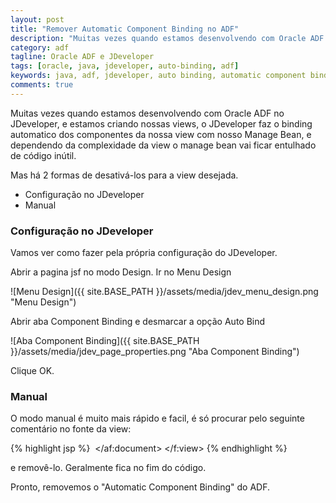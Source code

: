 ```yaml
---
layout: post
title: "Remover Automatic Component Binding no ADF"
description: "Muitas vezes quando estamos desenvolvendo com Oracle ADF no JDeveloper, e estamos criando nossas views, o JDeveloper faz o binding automatico dos componentes da nossa view com nosso Manage Bean, e dependendo da complexidade da view o manage bean vai ficar entulhado de código inútil."
category: adf
tagline: Oracle ADF e JDeveloper
tags: [oracle, java, jdeveloper, auto-binding, adf]
keywords: java, adf, jdeveloper, auto binding, automatic component binding, oracle
comments: true
---
```



Muitas vezes quando estamos desenvolvendo com Oracle ADF no JDeveloper, e estamos criando nossas views, o JDeveloper faz o binding automatico dos componentes da nossa view com nosso Manage Bean, e dependendo da complexidade da view o manage bean vai ficar entulhado de código inútil.

Mas há 2 formas de desativá-los para a view desejada. 

* Configuração no JDeveloper
* Manual

### Configuração no JDeveloper

Vamos ver como fazer pela própria configuração do JDeveloper.

Abrir a pagina jsf no modo Design.
Ir no Menu Design

![Menu Design]({{ site.BASE_PATH }}/assets/media/jdev_menu_design.png "Menu Design")

Abrir aba Component Binding e desmarcar a opção Auto Bind

![Aba Component Binding]({{ site.BASE_PATH }}/assets/media/jdev_page_properties.png "Aba Component Binding")

Clique OK.

### Manual

O modo manual é muito mais rápido e facil, é só procurar pelo seguinte comentário no fonte da view:

{% highlight jsp %} 
    </af:document>
    <!--oracle-jdev-comment:auto-binding-backing-bean-name:backing_JSF_untitled1-->
</f:view>
{% endhighlight %}

e removê-lo. Geralmente fica no fim do código.

Pronto, removemos o "Automatic Component Binding" do ADF.
